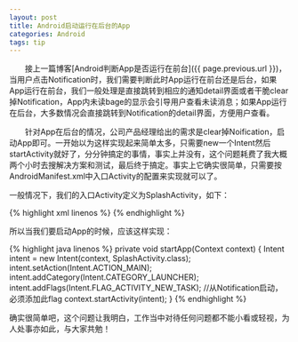 ```yaml
---
layout: post
title: Android启动运行在后台的App
categories: Android
tags: tip
---
```


&emsp;&emsp;接上一篇博客[Android判断App是否运行在前台]({{ page.previous.url }})，当用户点击Notification时，我们需要判断此时App运行在前台还是后台，如果App运行在前台，我们一般处理是直接跳转到相应的通知detail界面或者干脆clear掉Notification，App内未读bage的显示会引导用户查看未读消息；如果App运行在后台，大多数情况会直接跳转到Notification的detail界面，方便用户查看。

&emsp;&emsp;针对App在后台的情况，公司产品经理给出的需求是clear掉Noification，启动App即可。一开始以为这样实现起来简单太多，只需要new一个Intent然后startActivity就好了，分分钟搞定的事情，事实上并没有，这个问题耗费了我大概两个小时去搜解决方案和测试，最后终于搞定。事实上它确实很简单，只需要按AndroidManifest.xml中入口Activity的配置来实现就可以了。

一般情况下，我们的入口Activity定义为SplashActivity，如下：

{% highlight xml linenos %}
<activity
	android:name=".SplashActivity"
	android:label="@string/app_name" 
	android:screenOrientation="portrait">
	<intent-filter>
		<action android:name="android.intent.action.MAIN" />
		<category android:name="android.intent.category.LAUNCHER" />
	</intent-filter>
</activity>
{% endhighlight %}

所以当我们要启动App的时候，应该这样实现：

{% highlight java linenos %}
private void startApp(Context context) {
  Intent intent = new Intent(context, SplashActivity.class);
  intent.setAction(Intent.ACTION_MAIN);
  intent.addCategory(Intent.CATEGORY_LAUNCHER);
  intent.addFlags(Intent.FLAG_ACTIVITY_NEW_TASK);  //从Notification启动，必须添加此flag
  context.startActivity(intent);
}
{% endhighlight %}

确实很简单吧，这个问题让我明白，工作当中对待任何问题都不能小看或轻视，为人处事亦如此，与大家共勉！